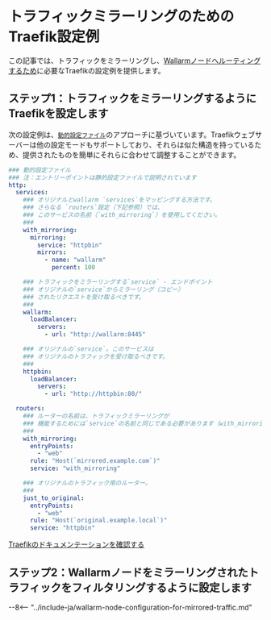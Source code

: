 # トラフィックミラーリングのためのTraefik設定例

この記事では、トラフィックをミラーリングし、[Wallarmノードへルーティングするため](overview.md)に必要なTraefikの設定例を提供します。

## ステップ1：トラフィックをミラーリングするようにTraefikを設定します

次の設定例は、[`動的設定ファイル`](https://doc.traefik.io/traefik/reference/dynamic-configuration/file/)のアプローチに基づいています。Traefikウェブサーバーは他の設定モードもサポートしており、それらは似た構造を持っているため、提供されたものを簡単にそれらに合わせて調整することができます。

```yaml
### 動的設定ファイル
### 注：エントリーポイントは静的設定ファイルで説明されています
http:
  services:
    ### オリジナルとwallarm `services`をマッピングする方法です。
    ### さらなる `routers`設定（下記参照）では、
    ### このサービスの名前（`with_mirroring`）を使用してください。
    ###
    with_mirroring:
      mirroring:
        service: "httpbin"
        mirrors:
          - name: "wallarm"
            percent: 100

    ### トラフィックをミラーリングする`service` - エンドポイント
    ### オリジナルの`service`からミラーリング（コピー）
    ### されたリクエストを受け取るべきです。
    ###
    wallarm:
      loadBalancer:
        servers:
          - url: "http://wallarm:8445"

    ### オリジナルの`service`。このサービスは
    ### オリジナルのトラフィックを受け取るべきです。
    ###
    httpbin:
      loadBalancer:
        servers:
          - url: "http://httpbin:80/"

  routers:
    ### ルーターの名前は、トラフィックミラーリングが
    ### 機能するためには`service`の名前と同じである必要があります（with_mirroring）。
    ###
    with_mirroring:
      entryPoints:
        - "web"
      rule: "Host(`mirrored.example.com`)"
      service: "with_mirroring"

    ### オリジナルのトラフィック用のルーター。
    ###
    just_to_original:
      entryPoints:
        - "web"
      rule: "Host(`original.example.local`)"
      service: "httpbin"
```

[Traefikのドキュメンテーションを確認する](https://doc.traefik.io/traefik/routing/services/#mirroring-service)

## ステップ2：Wallarmノードをミラーリングされたトラフィックをフィルタリングするように設定します

--8<-- "../include-ja/wallarm-node-configuration-for-mirrored-traffic.md"